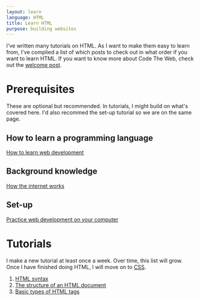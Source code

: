 ```yaml
---
layout: learn
language: HTML
title: Learn HTML
purpose: building websites
---
```

I've written many tutorials on HTML. As I want to make them easy to learn from, I've complied a list of which posts to check out in what order if you want to learn HTML. If you want to know more about Code The Web, check out the [welcome post][welcome].

# Prerequisites
These are optional but recommended. In tutorials, I might build on what's covered here. I'd also recommed the set-up tutorial so we are on the same page.
## How to learn a programming language
[How to learn web development][how-to-learn-web-development]

## Background knowledge
[How the internet works][how-the-internet-works]

## Set-up
[Practice web development on your computer][web-development-on-your-computer]

# Tutorials
I make a new tutorial at least once a week. Over time, this list will grow. Once I have finished doing HTML, I will move on to [CSS][css].
1. [HTML syntax][html-syntax]
2. [The structure of an HTML document][structure-of-an-html-document]
3. [Basic types of HTML tags][basic-types-of-html-tags]

[welcome]: /2017/09/29/welcome/
[how-to-learn-web-development]: /2017/10/04/how-to-learn-web-development/
[how-the-internet-works]: /2017/10/05/how-the-internet-works/
[web-development-on-your-computer]: /2017/10/06/web-development-on-your-computer/
[html-syntax]: /2017/10/06/html-syntax/
[structure-of-an-html-document]: /2017/10/07/structure-of-an-html-document/
[basic-types-of-html-tags]: /2017/10/09/basic-types-of-html-tags/

[css]: /learn/css
